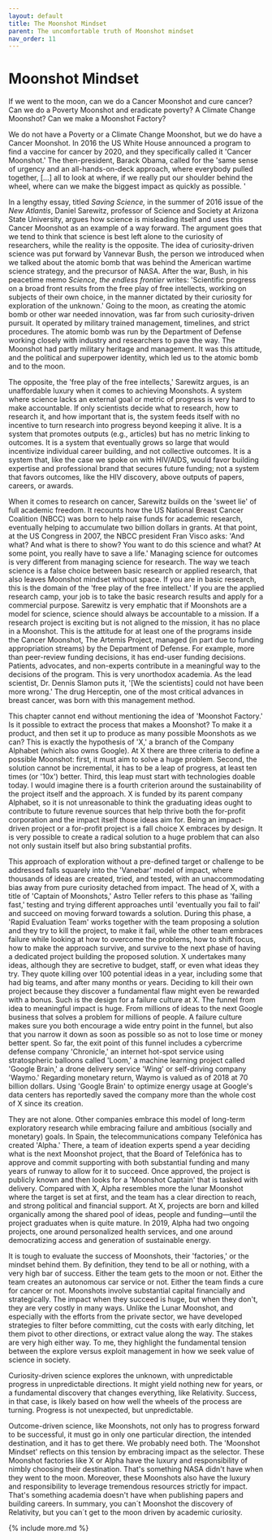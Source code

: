 ```yaml
---
layout: default
title: The Moonshot Mindset
parent: The uncomfortable truth of Moonshot mindset
nav_order: 11
---
```


# Moonshot Mindset

If we went to the moon, can we do a Cancer Moonshot and cure cancer? Can we do a Poverty Moonshot and eradicate poverty? A Climate Change Moonshot? Can we make a Moonshot Factory?

We do not have a Poverty or a Climate Change Moonshot, but we do have a Cancer Moonshot. In 2016 the US White House announced a program to find a vaccine for cancer by 2020, and they specifically called it 'Cancer Moonshot.' The then-president, Barack Obama, called for the 'same sense of urgency and an all-hands-on-deck approach, where everybody pulled together, […] all to look at where, if we really put our shoulder behind the wheel, where can we make the biggest impact as quickly as possible. '

  In a lengthy essay, titled _Saving Science,_ in the summer of 2016 issue of the _New Atlantis_, Daniel Sarewitz, professor of Science and Society at Arizona State University, argues how science is misleading itself and uses this Cancer Moonshot as an example of a way forward. The argument goes that we tend to think that science is best left alone to the curiosity of researchers, while the reality is the opposite. The idea of curiosity-driven science was put forward by Vannevar Bush, the person we introduced when we talked about the atomic bomb that was behind the American wartime science strategy, and the precursor of NASA. After the war, Bush, in his peacetime memo _Science, the endless frontier_ writes: 'Scientific progress on a broad front results from the free play of free intellects, working on subjects of their own choice, in the manner dictated by their curiosity for exploration of the unknown.' Going to the moon, as creating the atomic bomb or other war needed innovation, was far from such curiosity-driven pursuit. It operated by military trained management, timelines, and strict procedures. The atomic bomb was run by the Department of Defense working closely with industry and researchers to pave the way. The Moonshot had partly military heritage and management. It was this attitude, and the political and superpower identity, which led us to the atomic bomb and to the moon.

The opposite, the 'free play of the free intellects,' Sarewitz argues, is an unaffordable luxury when it comes to achieving Moonshots. A system where science lacks an external goal or metric of progress is very hard to make accountable. If only scientists decide what to research, how to research it, and how important that is, the system feeds itself with no incentive to turn research into progress beyond keeping it alive. It is a system that promotes outputs (e.g., articles) but has no metric linking to outcomes. It is a system that eventually grows so large that would incentivize individual career building, and not collective outcomes. It is a system that, like the case we spoke on with HIV/AIDS, would favor building expertise and professional brand that secures future funding; not a system that favors outcomes, like the HIV discovery, above outputs of papers, careers, or awards.

  When it comes to research on cancer, Sarewitz builds on the 'sweet lie' of full academic freedom. It recounts how the US National Breast Cancer Coalition (NBCC) was born to help raise funds for academic research, eventually helping to accumulate two billion dollars in grants. At that point, at the US Congress in 2007, the NBCC president Fran Visco asks: 'And what? And what is there to show? You want to do this science and what? At some point, you really have to save a life.' Managing science for outcomes is very different from managing science for research. The way we teach science is a false choice between basic research or applied research, that also leaves Moonshot mindset without space. If you are in basic research, this is the domain of the 'free play of the free intellect.' If you are the applied research camp, your job is to take the basic research results and apply for a commercial purpose. Sarewitz is very emphatic that if Moonshots are a model for science, science should always be accountable to a mission. If a research project is exciting but is not aligned to the mission, it has no place in a Moonshot. This is the attitude for at least one of the programs inside the Cancer Moonshot, The Artemis Project, managed (in part due to funding appropriation streams) by the Department of Defense. For example, more than peer-review funding decisions, it has end-user funding decisions. Patients, advocates, and non-experts contribute in a meaningful way to the decisions of the program. This is very unorthodox academia. As the lead scientist, Dr. Dennis Slamon puts it, '[We the scientists] could not have been more wrong.' The drug Herceptin, one of the most critical advances in breast cancer, was born with this management method.

This chapter cannot end without mentioning the idea of 'Moonshot Factory.' Is it possible to extract the process that makes a Moonshot? To make it a product, and then set it up to produce as many possible Moonshots as we can? This is exactly the hypothesis of 'X,' a branch of the Company Alphabet (which also owns Google). At X there are three criteria to define a possible Moonshot: first, it must aim to solve a huge problem. Second, the solution cannot be incremental, it has to be a leap of progress, at least ten times (or '10x') better. Third, this leap must start with technologies doable today. I would imagine there is a fourth criterion around the sustainability of the project itself and the approach. X is funded by its parent company Alphabet, so it is not unreasonable to think the graduating ideas ought to contribute to future revenue sources that help thrive both the for-profit corporation and the impact itself those ideas aim for. Being an impact-driven project or a for-profit project is a fall choice X embraces by design. It is very possible to create a radical solution to a huge problem that can also not only sustain itself but also bring substantial profits.

This approach of exploration without a pre-defined target or challenge to be addressed falls squarely into the 'Vanebar' model of impact, where thousands of ideas are created, tried, and tested, with an unaccommodating bias away from pure curiosity detached from impact. The head of X, with a title of 'Captain of Moonshots,' Astro Teller refers to this phase as 'failing fast,' testing and trying different approaches until 'eventually you fail to fail' and succeed on moving forward towards a solution. During this phase, a 'Rapid Evaluation Team' works together with the team proposing a solution and they try to kill the project, to make it fail, while the other team embraces failure while looking at how to overcome the problems, how to shift focus, how to make the approach survive, and survive to the next phase of having a dedicated project building the proposed solution. X undertakes many ideas, although they are secretive to budget, staff, or even what ideas they try. They quote killing over 100 potential ideas in a year, including some that had big teams, and after many months or years. Deciding to kill their own project because they discover a fundamental flaw might even be rewarded with a bonus. Such is the design for a failure culture at X. The funnel from idea to meaningful impact is huge. From millions of ideas to the next Google business that solves a problem for millions of people. A failure culture makes sure you both encourage a wide entry point in the funnel, but also that you narrow it down as soon as possible so as not to lose time or money better spent. So far, the exit point of this funnel includes a cybercrime defense company 'Chronicle,' an internet hot-spot service using stratospheric balloons called 'Loom,' a machine learning project called 'Google Brain,' a drone delivery service 'Wing' or self-driving company 'Waymo.' Regarding monetary return, Waymo is valued as of 2018 at 70 billion dollars. Using 'Google Brain' to optimize energy usage at Google's data centers has reportedly saved the company more than the whole cost of X since its creation.

They are not alone. Other companies embrace this model of long-term exploratory research while embracing failure and ambitious (socially and monetary) goals. In Spain, the telecommunications company Telefónica has created 'Alpha.' There, a team of ideation experts spend a year deciding what is the next Moonshot project, that the Board of Telefónica has to approve and commit supporting with both substantial funding and many years of runway to allow for it to succeed. Once approved, the project is publicly known and then looks for a 'Moonshot Captain' that is tasked with delivery. Compared with X, Alpha resembles more the lunar Moonshot where the target is set at first, and the team has a clear direction to reach, and strong political and financial support. At X, projects are born and killed organically among the shared pool of ideas, people and funding—until the project graduates when is quite mature. In 2019, Alpha had two ongoing projects, one around personalized health services, and one around democratizing access and generation of sustainable energy.

It is tough to evaluate the success of Moonshots, their 'factories,' or the mindset behind them. By definition, they tend to be all or nothing, with a very high bar of success. Either the team gets to the moon or not. Either the team creates an autonomous car service or not. Either the team finds a cure for cancer or not. Moonshots involve substantial capital financially and strategically. The impact when they succeed is huge, but when they don't, they are very costly in many ways. Unlike the Lunar Moonshot, and especially with the efforts from the private sector, we have developed strategies to filter before committing, cut the costs with early ditching, let them pivot to other directions, or extract value along the way. The stakes are very high either way. To me, they highlight the fundamental tension between the explore versus exploit management in how we seek value of science in society.

Curiosity-driven science explores the unknown, with unpredictable progress in unpredictable directions. It might yield nothing new for years, or a fundamental discovery that changes everything, like Relativity. Success, in that case, is likely based on how well the wheels of the process are turning. Progress is not unexpected, but unpredictable.

Outcome-driven science, like Moonshots, not only has to progress forward to be successful, it must go in only one particular direction, the intended destination, and it has to get there. We probably need both. The 'Moonshot Mindset' reflects on this tension by embracing impact as the selector. These Moonshot factories like X or Alpha have the luxury and responsibility of nimbly choosing their destination. That's something NASA didn't have when they went to the moon. Moreover, these Moonshots also have the luxury and responsibility to leverage tremendous resources strictly for impact. That's something academia doesn't have when publishing papers and building careers. In summary, you can´t Moonshot the discovery of Relativity, but you can´t get to the moon driven by academic curiosity.

{% include more.md %}
